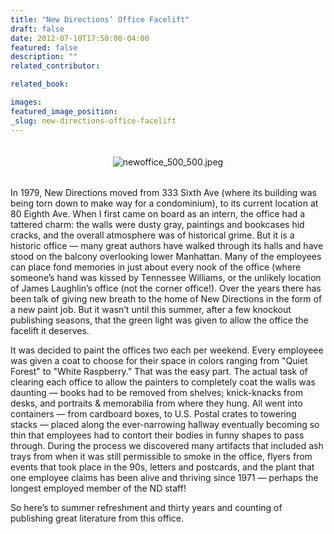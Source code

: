 ```yaml
---
title: "New Directions’ Office Facelift"
draft: false
date: 2012-07-10T17:50:00-04:00
featured: false
description: ""
related_contributor:

related_book:

images:
featured_image_position: 
_slug: new-directions-office-facelift
---
```


<div class="asests-tv-thumb" style="padding: 2px 0px;">

<div class="asests-tv-thumb" style="padding: 2px 0px;">

<div class="asests-tv-thumb" style="padding: 2px 0px; text-align: center; ">

![newoffice_500_500.jpeg](http://ndbooks.com/images/journal/newoffice_500_500.jpeg)

</div>

<div class="asests-tv-thumb" style="padding: 2px 0px; text-align: left; ">

In 1979, New Directions moved from 333 Sixth Ave (where its building was being torn down to make way for a condominium), to its current location at 80 Eighth Ave. When I first came on board as an intern, the office had a tattered charm: the walls were dusty gray, paintings and bookcases hid cracks, and the overall atmosphere was of historical grime. But it is a historic office — many great authors have walked through its halls and have stood on the balcony overlooking lower Manhattan. Many of the employees can place fond memories in just about every nook of the office (where someone’s hand was kissed by Tennessee Williams, or the unlikely location of James Laughlin’s office (not the corner office!). Over the years there has been talk of giving new breath to the home of New Directions in the form of a new paint job. But it wasn’t until this summer, after a few knockout publishing seasons, that the green light was given to allow the office the facelift it deserves. 

It was decided to paint the offices two each per weekend. Every employeee was given a coat to choose for their space in colors ranging from "Quiet Forest" to "White Raspberry." That was the easy part. The actual task of clearing each office to allow the painters to completely coat the walls was daunting — books had to be removed from shelves; knick-knacks from desks, and portraits & memorabilia from where they hung. All went into containers — from cardboard boxes, to U.S. Postal crates to towering stacks — placed along the ever-narrowing hallway eventually becoming so thin that employees had to contort their bodies in funny shapes to pass through. During the process we discovered many artifacts that included ash trays from when it was still permissible to smoke in the office, flyers from events that took place in the 90s, letters and postcards, and the plant that one employee claims has been alive and thriving since 1971 — perhaps the longest employed member of the ND staff!

So here’s to summer refreshment and thirty years and counting of publishing great literature from this office.

</div>

</div>

</div>

